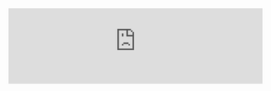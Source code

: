 <center><iframe src="https://flowershow.youzhidanbairu.cloudns.biz/assets/markmap" frameborder="0" width="100%" height="auto" allowfullscreen></iframe></center>













